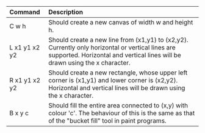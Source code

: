 | Command        | Description |
| :---           | :--- |
| C w h          | Should create a new canvas  of width w and height h. |
| L x1 y1 x2 y2  | Should create a new line from (x1,y1) to (x2,y2). Currently only horizontal or vertical lines are supported. Horizontal and vertical lines will be drawn using the x character. |
| R x1 y1 x2 y2  | Should create a new rectangle, whose upper left corner is (x1,y1) and lower corner is (x2,y2). Horizontal and vertical lines will be drawn using the x character. |
| B x y c        | Should fill the entire area connected to (x,y) with colour 'c'. The behaviour of this is the same as that of the "bucket fill" tool in paint programs. |
